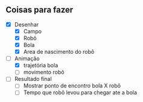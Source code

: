 ## Coisas para fazer
- [x] Desenhar
  - [x] Campo
  - [x] Robô
  - [x] Bola
  - [x] Area de nascimento do robô
- [ ] Animação
  - [x] trajetória bola
  - [ ] movimento robô
- [ ] Resultado final
  - [ ] Mostrar ponto de encontro bola X robô
  - [ ] Tempo que robô levou para chegar ate a bola